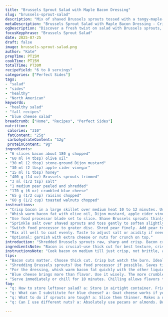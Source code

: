 ```yaml
---
title: "Brussels Sprout Salad with Maple Bacon Dressing"
slug: "brussels-sprout-salad"
description: "Mix of shaved Brussels sprouts tossed with a tangy-maple-bacon dressing. Adds shredded pear and crumbled blue cheese instead of cheddar. Cranberries swapped for raisins and pecans replaced by walnuts for deeper, earthier notes. Bacon grease base infused with olive oil, stone-ground Dijon mustard, apple cider vinegar, and a hint of honey. Quick frying of bacon to crisp, then skim off fat for dressing. Salad tossed with dressing and mix-ins. Notes on shredding, timing, and serving cold or room temp. Refreshing crunch, bite of bacon, sweetness from fruit, nutty finish."
metaDescription: "Brussels Sprout Salad with Maple Bacon Dressing - Crisp sprouts meet sweet pear, tangy blue cheese, and a rich bacon dressing for a unique dish."
ogDescription: "Discover a fresh twist on salad with Brussels sprouts, pear, blue cheese, and a smoky bacon dressing. Perfect for lunch or dinner."
focusKeyphrase: "Brussels Sprout Salad"
date: 2025-07-25
draft: false
image: brussels-sprout-salad.png
author: "Kate"
prepTime: PT15M
cookTime: PT15M
totalTime: PT30M
recipeYield: "6 to 8 servings"
categories: ["Perfect Sides"]
tags:
- "salad"
- "sides"
- "healthy"
- "North American"
keywords:
- "healthy salad"
- "fall recipes"
- "blue cheese salad"
breadcrumb: ["Home", "Recipes", "Perfect Sides"]
nutrition: 
 calories: "310"
 fatContent: "25g"
 carbohydrateContent: "12g"
 proteinContent: "9g"
ingredients:
- "6 slices bacon about 180 g chopped"
- "60 ml (4 tbsp) olive oil"
- "30 ml (2 tbsp) stone-ground Dijon mustard"
- "30 ml (2 tbsp) apple cider vinegar"
- "15 ml (1 tbsp) honey"
- "400 g (14 oz) Brussels sprouts trimmed"
- "3 ml (1/2 tsp) salt"
- "1 medium pear peeled and shredded"
- "170 g (6 oz) crumbled blue cheese"
- "65 g (1/2 cup) raisins chopped"
- "60 g (1/2 cup) toasted walnuts chopped"
instructions:
- "Crisp bacon in a large skillet over medium heat 10 to 12 minutes. Use slotted spoon to remove bacon bits. Lay on paper towel drained. Pour off all but 50 ml fat into a large mixing bowl."
- "Whisk warm bacon fat with olive oil, Dijon mustard, apple cider vinegar, honey, and pepper to taste. Stir till emulsified."
- "Use food processor blade set to slice. Shave Brussels sprouts thinly. Add to bowl with dressing immediately."
- "Sprinkle salt over shaved sprouts and toss gently to soften slightly about 4-5 minutes. Do not overmix or they’ll get soggy."
- "Switch food processor to grater disc. Shred pear finely. Add pear to bowl. Fold in crumbled blue cheese, chopped raisins, walnuts, and reserved bacon."
- "Mix all well to coat evenly. Taste to adjust salt or acidity if needed. Serve right away or chill 10 minutes before plating for flavors to meld."
- "Optional: garnish with extra cheese or nuts for crunch on top."
introduction: "Shredded Brussels sprouts raw, sharp and crisp. Bacon crisped till crackly, fatty splash held back for dressing. Pear added for subtle sweetness, blue cheese brings tang and punch. Raisins swap cranberries, walnuts swap pecans, deeper fall notes, earthier finish. This ain’t your typical Brussels sprout salad. Dressing warmed by bacon fat, whisked with oil, tangy Dijon, vinegar, and a touch of honey for roundness. Toss everything quickly, the salt coaxing mild wilting but keeping crunch. Ready in about half an hour. Serve cold or room temperature. Great as lunch or side. Mix of textures, sweet salty punch, nutty crunch. No fuss, no frills, but no boring salad either."
ingredientsNote: "Bacon is crucial—use thick cut for best texture, crisp but not burnt. Reserving fat is key for that smoky dressing. Dijon mustard sub for classic whole grain mustard, a smoother tang but still textured if you pick stone-ground type. Pear replaces apple for softer juicy sweetness, peeled to avoid bitterness. Blue cheese gives more bite than cheddar, adds moisture and salt. Raisins instead of cranberries—less tart, more mellow sweet. Walnuts instead of pecans for a woodsy crunch. If no food processor, fine knife work on sprouts and pear okay but more work."
instructionsNote: "Cook bacon on medium till just crisp, not brittle, around 10 to12 minutes. Reserve fat carefully, measure about 50 ml to keep balance. Mix dressing quickly with fat warm, oil, mustard, cider vinegar, honey, and pepper. Slice Brussels sprouts finely with slicer disc or sharp knife for quick tenderizing. Toss with salt gently, wait few minutes for slight wilting but not soggy. Shred pear with grater disc if possible for even texture. Incorporate cheese, dried fruit, nuts, and bacon last. Toss lightly but thoroughly. Taste and adjust seasoning—salt or acidity. Serve immediately or briefly chill for better melding. Avoid overmixing—preserve texture and crispness."
tips:
- "Bacon cuts matter. Choose thick cut. Crisp but watch the burn. Ideal for dressing. Reserve fat carefully. About 50 ml is enough. Adds flavor. Don't skip. Dijon mustard adds smoothness. Stone-ground is best. Avoid too much texture in dressing. Pear is juicy, peel to skip bitterness that robs sweetness."
- "Shredding Brussels sprouts? Use food processor if possible. Saves time. Slicing by hand works too. Just takes longer. Don't rush. Add salt to sprouts after shredding. It softens slightly. Wait about 4-5 minutes for balance. Careful with overmixing. Don’t let them go soggy."
- "For the dressing, whisk warm bacon fat quickly with the other liquids. It emulsifies better. You'll want the warm factor. Taste as you go. Adjust seasoning if needed. More honey for sweetness? Extra vinegar for zing? Make it to your liking. Flexibility is key."
- "Blue cheese brings more than flavor. Use it wisely. The more crumble, the better. Adds moisture and saltiness. Raisins instead of cranberries here. Milder taste. Walnuts instead of pecans creates crunch. The earthiness complements the fruits. Change it up as desired for texture."
- "Serve immediately or chill for 10 minutes. Chilling allows flavors to blend. Room temperature works too. Presentation matters. Don’t overthink it. Garnish with extra cheese to make it pop. Maybe some nuts. Makes the crunchy topping work even better."
faq:
- "q: How to store leftover salad? a: Store in airtight container. Fridge is best. Will keep for 2-3 days. Dressing may separate. Just mix before serving again. Crispness may fade, so eat within a few days."
- "q: What can I substitute for blue cheese? a: Goat cheese works if you want tang. Feta is another option. Crumbled or creamy, both add flavor, though milder compared to blue. Adjust seasoning for balance."
- "q: What to do if sprouts are tough? a: Slice them thinner. Makes a difference. For older sprouts, more salt and waiting while tossing helps soften. But fresh sprouts should be fine with light handling."
- "q: Can I use different nuts? a: Absolutely use pecans or almonds. Both give crunch, but flavors will shift. Experiment based on what you have at home. Just keep in mind the taste profile of the salad."

---
```

